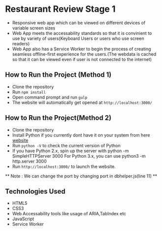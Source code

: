 # Restaurant Review Stage 1

- Responsive web app which can be viewed on different devices of variable screen sizes
- Web App meets the accessability standards so that it is convinient to use by variety of users(Keyboard Users or users who use screen readers)
- Web App also has a Service Worker to begin the process of creating seamless offline-first experience for the users.(The webdata is cached so that it can be viewed even if user is not connected to the internet)


## How to Run the Project (Method 1)
- Clone the repository
- Run `npm install`
- Open command prompt and run `gulp`
- The website will automatically get opened at `http://localhost:3000/`

## How to Run the Project(Method 2)
- Clone the repository
- Install Python if you currently dont have it on your system from here [website](https://www.python.org/)
- Run `python -V` to check the current version of Python
- If you have Python 2.x, spin up the server with python -m SimpleHTTPServer 3000 
  For Python 3.x, you can use python3 -m http.server 3000
- Run `http://localhost:3000/` to launch the website.

** Note : We can change the port by changing port in dbhelper.js(line 11) **

## Technologies Used 
- HTML5
- CSS3
- Web Accessability tools like usage of ARIA,TabIndex etc
- JavaScript
- Service Worker
